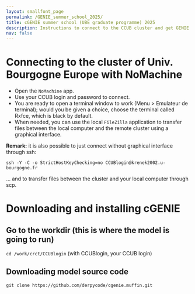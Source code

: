 ```yaml
---
layout: smallfont_page
permalink: /GENIE_summer_school_2025/
title: cGENIE summer school (UBE graduate programme) 2025
description: Instructions to connect to the CCUB cluster and get GENIE running
nav: false
---
```

# Connecting to the cluster of Univ. Bourgogne Europe with NoMachine

- Open the `NoMachine` app.
- Use your CCUB login and password to connect.
- You are ready to open a terminal window to work (Menu > Emulateur de terminal); would you be given a choice, choose the terminal called Rxfce, which is black by default.
- When needed, you can use the local `FileZilla` application to transfer files between the local computer and the remote cluster using a graphical interface.

__Remark:__ it is also possible to just connect without graphical interface through ssh: 
```
ssh -Y -C -o StrictHostKeyChecking=no CCUBlogin@krenek2002.u-bourgogne.fr
```
… and to transfer files between the cluster and your local computer through scp.

# Downloading and installing cGENIE

## Go to the workdir (this is where the model is going to run)

`cd /work/crct/CCUBlogin` (with CCUBlogin, your CCUB login)

## Downloading model source code

`git clone https://github.com/derpycode/cgenie.muffin.git`


